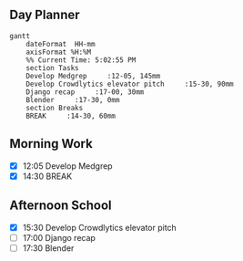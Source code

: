 ## Day Planner
```mermaid
gantt
    dateFormat  HH-mm
    axisFormat %H:%M
    %% Current Time: 5:02:55 PM
    section Tasks
    Develop Medgrep     :12-05, 145mm
    Develop Crowdlytics elevator pitch     :15-30, 90mm
    Django recap     :17-00, 30mm
    Blender     :17-30, 0mm
    section Breaks
    BREAK     :14-30, 60mm
```

## Morning Work
- [x] 12:05 Develop Medgrep
- [x] 14:30 BREAK

## Afternoon School
- [x] 15:30 Develop Crowdlytics elevator pitch
- [ ] 17:00 Django recap
- [ ] 17:30 Blender